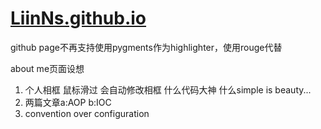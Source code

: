 # [LiinNs.github.io](https://LiinNs.github.io)

github page不再支持使用pygments作为highlighter，使用rouge代替

about me页面设想

1. 个人相框 鼠标滑过 会自动修改相框 什么代码大神 什么simple is beauty...
2. 两篇文章a:AOP b:IOC
3. convention over configuration

